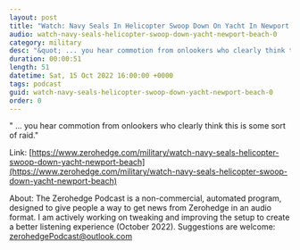 ```yaml
---
layout: post
title: "Watch: Navy Seals In Helicopter Swoop Down On Yacht In Newport Beach"
audio: watch-navy-seals-helicopter-swoop-down-yacht-newport-beach-0
category: military
desc: "&quot; ... you hear commotion from onlookers who clearly think this is some sort of raid.&quot; "
duration: 00:00:51
length: 51
datetime: Sat, 15 Oct 2022 16:00:00 +0000
tags: podcast
guid: watch-navy-seals-helicopter-swoop-down-yacht-newport-beach-0
order: 0
---
```

&quot; ... you hear commotion from onlookers who clearly think this is some sort of raid.&quot; 

Link: [https://www.zerohedge.com/military/watch-navy-seals-helicopter-swoop-down-yacht-newport-beach](https://www.zerohedge.com/military/watch-navy-seals-helicopter-swoop-down-yacht-newport-beach)

About: The Zerohedge Podcast is a non-commercial, automated program, designed to give people a way to get news from Zerohedge in an audio format.  I am actively working on tweaking and improving the setup to create a better listening experience (October 2022).  Suggestions are welcome: [zerohedgePodcast@outlook.com](mailto:zerohedgePodcast@outlook.com)